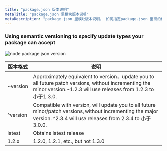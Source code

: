 ```yaml
---
title: "package.json 版本说明"
metaTitle: "package.json 里模块版本说明"
metaDescription: "package.json 里模块版本说明， 如何指定package.json 里面的模块版本号"
---
```


### Using semantic versioning to specify update types your package can accept

![node package.json version](/images/frontend/wheelbarrel-with-tilde-caret-white-bg-w1000.jpg "node package.json version")


版本格式 | 说明
------------ | -------------
~version | Approximately equivalent to version，update you to all future patch versions, without incrementing the minor version.~1.2.3 will use releases from 1.2.3 to 小于1.3.0.
^version | Compatible with version, will update you to all future minor/patch versions, without incrementing the major version. ^2.3.4 will use releases from 2.3.4 to 小于3.0.0.
latest | Obtains latest release
1.2.x | 1.2.0, 1.2.1, etc., but not 1.3.0
